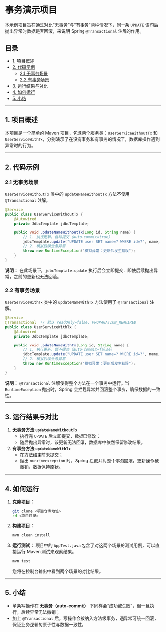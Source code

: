 # 事务演示项目

本示例项目旨在通过对比“无事务”与“有事务”两种情况下，同一条 `UPDATE` 语句后抛出异常时数据是否回滚，来说明 Spring `@Transactional` 注解的作用。

## 目录
- [1. 项目概述](#1-项目概述)
- [2. 代码示例](#2-代码示例)
  - [2.1 无事务场景](#21-无事务场景)
  - [2.2 有事务场景](#22-有事务场景)
- [3. 运行结果与对比](#3-运行结果与对比)
- [4. 如何运行](#4-如何运行)
- [5. 小结](#5-小结)

---

## 1. 项目概述
本项目是一个简单的 Maven 项目，包含两个服务类：`UserServiceWithoutTx` 和 `UserServiceWithTx`，分别演示了在没有事务和有事务的情况下，数据库操作遇到异常时的行为。

---

## 2. 代码示例

### 2.1 无事务场景
`UserServiceWithoutTx` 类中的 `updateNameWithoutTx` 方法不使用 `@Transactional` 注解。
```java
@Service
public class UserServiceWithoutTx {
    @Autowired
    private JdbcTemplate jdbcTemplate;

    public void updateNameWithoutTx(Long id, String name) {
        // 1. 执行更新，自动提交（auto-commit=true）
        jdbcTemplate.update("UPDATE user SET name=? WHERE id=?", name, id);
        // 2. 模拟后续业务异常
        throw new RuntimeException("模拟异常：更新后发生错误");
    }
}
```
**说明：** 在此场景下，`jdbcTemplate.update` 执行后会立即提交，即使后续抛出异常，之前的更新也无法回滚。

### 2.2 有事务场景

`UserServiceWithTx` 类中的 `updateNameWithTx` 方法使用了 `@Transactional` 注解。
```java
@Service
@Transactional  // 默认 readOnly=false, PROPAGATION_REQUIRED
public class UserServiceWithTx {
    @Autowired
    private JdbcTemplate jdbcTemplate;

    public void updateNameWithTx(Long id, String name) {
        // 1. 执行更新，暂不提交（auto-commit=false）
        jdbcTemplate.update("UPDATE user SET name=? WHERE id=?", name, id);
        // 2. 模拟后续业务异常
        throw new RuntimeException("模拟异常：更新后发生错误");
    }
}
```
**说明：** `@Transactional` 注解使得整个方法在一个事务中运行。当 `RuntimeException` 抛出时，Spring 会拦截异常并回滚整个事务，确保数据的一致性。

---

## 3. 运行结果与对比

1.  **无事务方法 `updateNameWithoutTx`**
    *   执行完 `UPDATE` 后立即提交，数据已修改；
    *   随后抛出异常时，该更新无法回滚，数据库中依然保留修改结果。
2.  **有事务方法 `updateNameWithTx`**
    *   在方法结束前未提交；
    *   抛出 `RuntimeException` 时，Spring 拦截并对整个事务回滚，更新操作被撤销，数据保持原状。

---

## 4. 如何运行

1.  **克隆项目：**
    ```bash
    git clone <项目仓库地址>
    cd <项目目录>
    ```
2.  **构建项目：**
    ```bash
    mvn clean install
    ```
3.  **运行测试：**
    项目中的 `AppTest.java` 包含了对这两个场景的测试用例，可以直接运行 Maven 测试来观察结果。
    ```bash
    mvn test
    ```
    您将在控制台输出中看到两个场景的对比结果。

---

## 5. 小结

-   单条写操作在 **无事务（auto-commit）** 下同样会“成功或失败”，但一旦执行，后续异常无法撤销；
-   加上 `@Transactional` 后，写操作会被纳入方法级事务，遇异常可统一回滚，保证业务逻辑的原子性与数据一致性。
